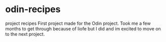 # odin-recipes
project recipes
First project made for the Odin project. Took me a few months to get through because of liofe but I did and im excited to move on to the next project.
